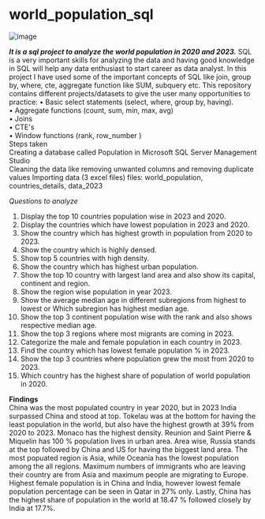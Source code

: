 # world_population_sql
![image](https://user-images.githubusercontent.com/123319398/229375408-6ea95bc9-9990-4749-a450-1d448fd1c097.png)


***It is a sql project to analyze the world population in 2020 and 2023.***
SQL is a very important skills for analyzing the data and having good knowledge in SQL will help any data enthusiast to start career as data analyst. In this project I have used some of the important concepts of SQL like join, group by, where, cte, aggregate function like SUM, subquery etc.
This repository contains different projects/datasets to give the user many opportunities to practice:
•	Basic select statements (select, where, group by, having).  
•	Aggregate functions (count, sum, min, max, avg)  
•	Joins  
•	CTE's  
•	Window functions (rank, row_number )  
Steps taken  
Creating a database called Population in Microsoft SQL Server Management Studio  
Cleaning the data like removing unwanted columns and removing duplicate values
Importing data (3 excel files)
files: world_population, countries_details, data_2023

*Questions to analyze*
1. Display the top 10 countries population wise in 2023 and 2020.  
2. Display the countries which have lowest population in 2023 and 2020.  
3. Show the country which has highest growth in population from 2020 to 2023.  
4. Show the country which is highly densed.  
5. Show top 5 countries with high density.  
6. Show the country which has highest urban population.  
7. Show the top 10 country with largest land area and also show its capital, continent and  region.  
8. Show the region wise population in year 2023.  
9. Show the average median age in different subregions from highest to lowest or Which subregion has highest median age.  
10. Show the top 3 continent population wise with the rank and also shows respective median age.  
11. Show the top 3 regions where most migrants are coming in 2023.  
12. Categorize the male and female population in each country in 2023.  
13. Find the country which has lowest female population % in 2023.  
14. Show the top 3 countries where population grew the most from 2020 to 2023.  
15. Which country has the highest share of population of world population in 2020. 

**Findings**  
China was the most populated country in year 2020, but in 2023 India surpassed China and stood at top. Tokelau was at the bottom for having the least population in the world, but also have the highest growth at 39% from 2020 to 2023. Monaco has the highest density. Reunion and Saint Pierre & Miquelin has 100 % population lives in urban area. Area wise, Russia stands at the top followed by China and US for having the biggest land area. The most popuated region is Asia, while Oceania has the lowest population among the all regions. Maximum numbers of immigrants who are leaving their country are from Asia and maximum people are migrating to Europe. Highest female population is in China and India, however lowest female population percentage can be seen in Qatar in 27% only. Lastly, China has the highest share of population in the world at 18.47 % followed closely by India at 17.7%.
